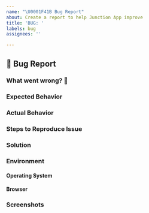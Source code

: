 ```yaml
---
name: "\U0001F41B Bug Report"
about: Create a report to help Junction App improve
title: 'BUG: '
labels: bug
assignees: ''

---
```


## 🐛 Bug Report

<!--
    Thank you for using Junction App and taking time to report a bug.

    Please try to spend some time to understand the bug and reproduce it.
    Take a look at our template and try to add as much detail as possible.
    The more details we have, easier it would be to fix it.

    If any heading is not applicable, put `NA`.
    For additional information, create an extra H2 heading and add extra info.
-->

### What went wrong? 🤔

<!--
    What's not working as expected? A clear and precise description.
    Screenshots are always helpful!
-->

### Expected Behavior

<!--
    How did you expect it to behave?
--->

### Actual Behavior

<!--
    How is behaving?
--->

### Steps to Reproduce Issue

<!--
    If possible, please share the steps to reproduce the issue.
-->

### Solution

<!--
    If you have any suggestions on fixing the issue.
-->

### Environment

<!--
    Tell us about your environment
-->

#### Operating System

#### Browser

<!--
    Browser info:
        Chrome/Safari
    Mobile device!?
        If it's a mobile device, please mention details.
-->

### Screenshots

<!--
    If possible screenshots would be helpful.
    Especially if the bug is UI related
-->



<!--
    Thank you for taking your time to report the issue! Appreciate your help.
-->
